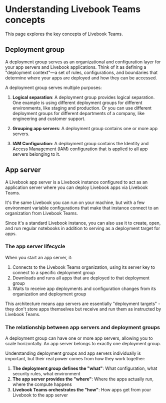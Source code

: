 # Understanding Livebook Teams concepts

This page explores the key concepts of Livebook Teams.

## Deployment group

A deployment group serves as an organizational and configuration layer for your app servers and Livebook applications. Think of it as defining a "deployment context"—a set of rules, configurations, and boundaries that determine where your apps are deployed and how they can be accessed.

A deployment group serves multiple purposes:

1. **Logical separation**: A deployment group provides logical separation. One example is using different deployment groups for different environments, like staging and production. Or you can use different deployment groups for different departments of a company, like engineering and customer support.

2. **Grouping app servers**: A deployment group contains one or more app servers.

3. **IAM Configuration**: A deployment group contains the Identity and Access Management (IAM) configuration that is applied to all app servers belonging to it.

## App server

A Livebook app server is a Livebook instance configured to act as an application server where you can deploy Livebook apps via Livebook Teams.

It's the same Livebook you can run on your machine, but with a few environment variable configurations that make that instance connect to an organization from Livebook Teams.

Since it's a standard Livebook instance, you can also use it to create, open, and run regular notebooks in addition to serving as a deployment target for apps.

### The app server lifecycle

When you start an app server, it:

1. Connects to the Livebook Teams organization, using its server key to connect to a specific deployment group
2. Downloads and runs all apps that are deployed to that deployment group
3. Waits to receive app deployments and configuration changes from its organization and deployment group

This architecture means app servers are essentially "deployment targets" - they don't store apps themselves but receive and run them as instructed by Livebook Teams.

### The relationship between app servers and deployment groups

A deployment group can have one or more app servers, allowing you to scale horizontally. An app server belongs to exactly one deployment group.

Understanding deployment groups and app servers individually is important, but their real power comes from how they work together:

1. **The deployment group defines the "what"**: What configuration, what security rules, what environment
2. **The app server provides the "where"**: Where the apps actually run, where the compute happens
3. **Livebook Teams orchestrates the "how"**: How apps get from your Livebook to the app server
